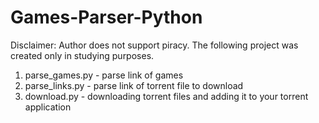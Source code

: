 # Games-Parser-Python
Disclaimer: Author does not support piracy. The following project was created only in studying purposes.

1. parse_games.py - parse link of games
2. parse_links.py - parse link of torrent file to download
3. download.py - downloading torrent files and adding it to your torrent application
